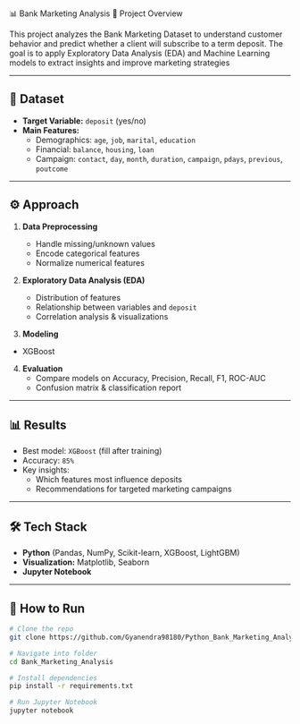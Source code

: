 📊 Bank Marketing Analysis
📌 Project Overview

This project analyzes the Bank Marketing Dataset to understand customer behavior and predict whether a client will subscribe to a term deposit.
The goal is to apply Exploratory Data Analysis (EDA) and Machine Learning models to extract insights and improve marketing strategies

---

## 📂 Dataset
- **Target Variable:** `deposit` (yes/no)  
- **Main Features:**
  - Demographics: `age`, `job`, `marital`, `education`
  - Financial: `balance`, `housing`, `loan`
  - Campaign: `contact`, `day`, `month`, `duration`, `campaign`, `pdays`, `previous`, `poutcome`

---

## ⚙️ Approach
1. **Data Preprocessing**
   - Handle missing/unknown values
   - Encode categorical features
   - Normalize numerical features  

2. **Exploratory Data Analysis (EDA)**
   - Distribution of features
   - Relationship between variables and `deposit`
   - Correlation analysis & visualizations  

3. **Modeling**
  - XGBoost  

4. **Evaluation**
   - Compare models on Accuracy, Precision, Recall, F1, ROC-AUC
   - Confusion matrix & classification report  

---

## 📊 Results
- Best model: `XGBoost` (fill after training)  
- Accuracy: `85%`    
- Key insights:
  - Which features most influence deposits
  - Recommendations for targeted marketing campaigns  

---

## 🛠️ Tech Stack
- **Python** (Pandas, NumPy, Scikit-learn, XGBoost, LightGBM)  
- **Visualization:** Matplotlib, Seaborn  
- **Jupyter Notebook**  

---

## 🚀 How to Run
```bash
# Clone the repo
git clone https://github.com/Gyanendra98180/Python_Bank_Marketing_Analysis.git

# Navigate into folder
cd Bank_Marketing_Analysis

# Install dependencies
pip install -r requirements.txt

# Run Jupyter Notebook
jupyter notebook

